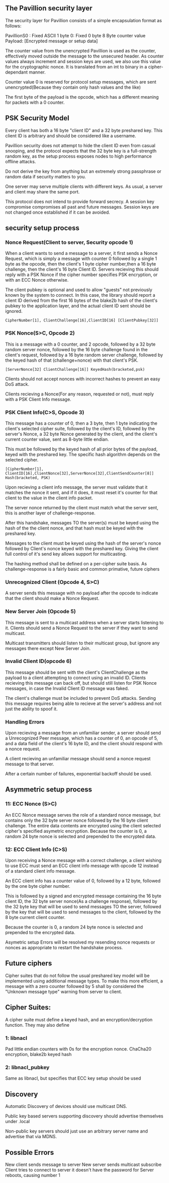 ## The Pavillion security layer

The security layer for Pavillion consists of a simple encapsulation format as follows:


PavillionS0 : Fixed ASCII
1 byte 0: Fixed 0 byte
8 Byte counter value
Payload: [Encrypted message or setup data]

The counter value from the unencrypted Pavillion is used as the counter, effectively moved outside the message to the unsecured header. 
As counter values always increment and session keys are used, we also use this value for the cryptographic nonce. It is translated from an int
to binary in a cipher-dependant manner.

Counter value 0 is reserved for protocol setup messages, which are sent unencrypted(Because they contain only hash values and the like)

The first byte of the payload is the opcode, which has a different meaning for packets with a 0 counter.

## PSK Security Model

Every client has both a 16 byte "client ID" and a 32 byte preshared key. This client ID is arbitrary and should be considered like a username.

Pavillion security does not attempt to hide the client ID even from casual snooping, and the protocol expects that the 32 byte key is a full-strength random key, as the setup process exposes nodes to high performance offline attacks.

Do not derive the key from anything but an extremely strong passphrase or random data if security matters to you.

One server may serve multiple clients with different keys. As usual, a server and client may share the same port.

This protocol does not intend to provide forward secrecy. A session key compromise compromises all past and future messages. Session keys are not changed once established if it can be avoided.


## security setup process

### Nonce Request(Client to server, Security opcode 1)
When a client wants to send a message to a server, it first sends a Nonce Request, which is simply
a message with counter 0 followed by a single 1 byte as the opcode, then the client's 1 byte cipher number,then a 16 byte challenge,
then the client's 16 byte Client ID. Servers recieving this should reply with a PSK Nonce if the cipher number specifies PSK encryption,
or with an ECC Nonce otherwise.

The client pubkey is optional and used to allow "guests" not previously known by the system to connect. In this case, the library should
report a client ID derived from the first 16 bytes of the blake2b hash of the client's pubkey to the application layer, and the
actual client ID sent should be ignored.

`CipherNumber[1], ClientChallenge[16],ClientID[16] [ClientPubkey[32]]`

### PSK Nonce(S>C, Opcode 2)

This is a message with a 0 counter, and 2 opcode, followed by a 32 byte random server nonce, followed by the 16 byte challenge found in the client's request,
followed by a 16 byte random server challenge, followed by the keyed hash of that (challenge+nonce) with that client's PSK.

`[ServerNonce[32] ClientChallenge[16]] KeyedHash(bracketed,psk)`  


Clients should not accept nonces with incorrect hashes to prevent an easy DoS attack.

Clients recieving a Nonce(For any reason, requested or not), must reply with a PSK Client Info message.


### PSK Client Info(C>S, Opcode 3)
This message has a counter of 0, then a 3 byte, then 1 byte indicating the client's selected cipher suite, followed by the client's ID, followed by the server's Nonce, a 32 byte Nonce generated by the client, and the client's current counter value, sent as 8-byte little endian.

This must be followed by the keyed hash of all prior bytes of the payload, keyed with the preshared key. The specific hash algorithm depends on the selected cipher.

`[CipherNumber[1], ClientID[16],ClientNonce[32],ServerNonce[32],ClientSendCounter[8]] Hash(bracketed, PSK)`


Upon recieving a client info message, the server must validate that it matches the nonce it sent, and if it does, it must reset it's counter for
that client to the value in the client info packet.

The server nonce returned by the client must match what the server sent, this is another layer of challenge-response.

After this handshake, messages TO the server(s) must be keyed using the hash of the the client nonce, and that hash must be keyed
with the preshared key.

Messages to the client must be keyed using the hash of the server's nonce followed by Client's nonce keyed with the preshared key. Giving the client full control of it's send key allows
support for multicasting.

The hashing method shall be defined on a per-cipher suite basis. As challenge-response is a fairly basic and common primative, future ciphers 


### Unrecognized Client (Opcode 4, S>C)

A server sends this message with no payload after the opcode to indicate that the client should make a Nonce Request.

### New Server Join (Opcode 5)
This message is sent to a multicast address when a server starts listening to it. Clients should send a Nonce Request to the server if they want to send multicast.

Multicast transmitters should listen to their multicast group, but ignore any messages there except New Server Join.


### Invalid Client ID(opcode 6)

This message should be sent with the client's ClientChallenge as the payload
to a client attempting to connect using an invalid ID. Clients recieving this message can back off, but should still listen
for PSK Nonce messages, in case the Invalid Client ID message was faked.

The client's challenge must be included to prevent DoS attacks. Sending this message requires being able to recieve at the server's address
and not just the ability to spoof it.



### Handling Errors
Upon recieving a message from an unfamiliar sender, a server should send a Unrecognized Peer message, which has a counter of 0, an opcode of 5,
and a data field of the client's 16 byte ID, and the client should respond with a nonce request.

A client recieving an unfamiliar message should send a nonce request message to that server.

After a certain number of failures, exponential backoff should be used.



## Asymmetric setup process


### 11: ECC Nonce (S>C)
An ECC Nonce message serves the role of a standard nonce message, but contains only the 32 byte server nonce followed by the 16 byte
client challenge. The entire data contents are encrypted using the client selected cipher's specified asymetric encryption. Because the counter is 0,
a random 24 byte nonce is selected and prepended to the encrypted data.

### 12: ECC Client Info (C>S)
Upon receiving a Nonce message with a correct challenge, a client wishing to use ECC  must send an ECC client info message with opcode 12 instead of a standard client info message.

An ECC client info has a counter value of 0, followed by a 12 byte, followed by the one byte cipher number.

This is followed by a signed and encrypted message containing the 16 byte client ID, the 32 byte server nonce(As a challenge response), followed by the 32 byte key that will be used to send messages TO the server, followed by the key that will be used to send messages to the client, followed by the 8 byte current client counter.

Because the counter is 0, a random 24 byte nonce is selected and prepended to the encrypted data.

Asymetric setup Errors will be resolved my resending nonce requests or nonces as appropriate to restart the handshake process.

## Future ciphers

Cipher suites that do not follow the usual preshared key model will be implemented using additional message types. To make this more efficient,
a message with a zero counter followed by 5 shall by considered the "Unknown message type" warning from server to client.


## Cipher Suites:
 
A cipher suite must define a keyed hash, and an encryption/decryption function. They may also define


### 1: libnacl
Pad little endian counters with 0s for the encryption nonce. ChaCha20 encryption, blake2b keyed hash


### 2: libnacl_pubkey
Same as libnacl, but specifies that ECC key setup should be used

## Discovery

Automatic Discovery of devices should use multicast DNS. 

Public key based servers supporting discovery should advertise themselves under <hex digest of blake2b hash of public key>.local

Non-public key servers should just use an arbitrary server name and advertise that via MDNS.



## Possible Errors

New client sends message to server
New server sends multicast subscribe
Client tries to connect to server it doesn't have the password for
Server reboots, causing number 1

